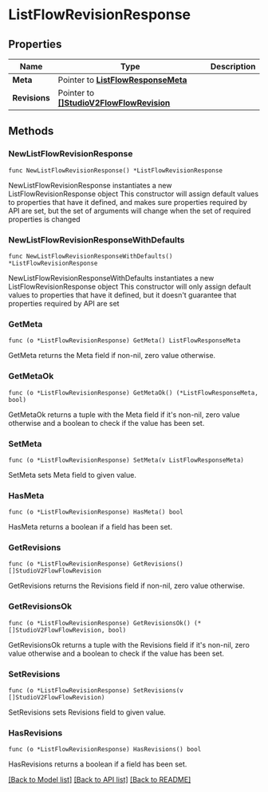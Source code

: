 # ListFlowRevisionResponse

## Properties

Name | Type | Description
------------ | ------------- | -------------
**Meta** | Pointer to [**ListFlowResponseMeta**](ListFlowResponse_meta.md) |  | [optional] 
**Revisions** | Pointer to [**[]StudioV2FlowFlowRevision**](StudioV2FlowFlowRevision.md) |  | [optional] 

## Methods

### NewListFlowRevisionResponse

`func NewListFlowRevisionResponse() *ListFlowRevisionResponse`

NewListFlowRevisionResponse instantiates a new ListFlowRevisionResponse object
This constructor will assign default values to properties that have it defined,
and makes sure properties required by API are set, but the set of arguments
will change when the set of required properties is changed

### NewListFlowRevisionResponseWithDefaults

`func NewListFlowRevisionResponseWithDefaults() *ListFlowRevisionResponse`

NewListFlowRevisionResponseWithDefaults instantiates a new ListFlowRevisionResponse object
This constructor will only assign default values to properties that have it defined,
but it doesn't guarantee that properties required by API are set

### GetMeta

`func (o *ListFlowRevisionResponse) GetMeta() ListFlowResponseMeta`

GetMeta returns the Meta field if non-nil, zero value otherwise.

### GetMetaOk

`func (o *ListFlowRevisionResponse) GetMetaOk() (*ListFlowResponseMeta, bool)`

GetMetaOk returns a tuple with the Meta field if it's non-nil, zero value otherwise
and a boolean to check if the value has been set.

### SetMeta

`func (o *ListFlowRevisionResponse) SetMeta(v ListFlowResponseMeta)`

SetMeta sets Meta field to given value.

### HasMeta

`func (o *ListFlowRevisionResponse) HasMeta() bool`

HasMeta returns a boolean if a field has been set.

### GetRevisions

`func (o *ListFlowRevisionResponse) GetRevisions() []StudioV2FlowFlowRevision`

GetRevisions returns the Revisions field if non-nil, zero value otherwise.

### GetRevisionsOk

`func (o *ListFlowRevisionResponse) GetRevisionsOk() (*[]StudioV2FlowFlowRevision, bool)`

GetRevisionsOk returns a tuple with the Revisions field if it's non-nil, zero value otherwise
and a boolean to check if the value has been set.

### SetRevisions

`func (o *ListFlowRevisionResponse) SetRevisions(v []StudioV2FlowFlowRevision)`

SetRevisions sets Revisions field to given value.

### HasRevisions

`func (o *ListFlowRevisionResponse) HasRevisions() bool`

HasRevisions returns a boolean if a field has been set.


[[Back to Model list]](../README.md#documentation-for-models) [[Back to API list]](../README.md#documentation-for-api-endpoints) [[Back to README]](../README.md)


